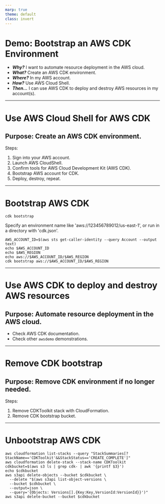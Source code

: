 ```yaml
---
marp: true
theme: default
class: invert
---
```


# Demo: Bootstrap an AWS CDK Environment

- ***Why?*** 
  I want to automate resource deployment in the AWS cloud.
- ***What?*** 
  Create an AWS CDK environment.
- ***Where?*** 
  In my AWS account.
- ***How?*** 
  Use AWS Cloud Shell.
- ***Then…*** 
  I can use AWS CDK to deploy and destroy AWS resources in my account(s).

---

# Use AWS Cloud Shell for AWS CDK

## Purpose: Create an AWS CDK environment.

Steps:

1. Sign into your AWS account.
2. Launch AWS CloudShell.
3. Confirm tools for AWS Cloud Development Kit (AWS CDK).
4. Bootstrap AWS account for CDK.
5. Deploy, destroy, repeat.

---

# Bootstrap AWS CDK

```
cdk bootstrap
```

Specify an environment name like 'aws://123456789012/us-east-1', or run in a directory with 'cdk.json'.

```
AWS_ACCOUNT_ID=$(aws sts get-caller-identity --query Account --output text)
echo $AWS_ACCOUNT_ID 
echo $AWS_REGION
echo aws://$AWS_ACCOUNT_ID/$AWS_REGION
cdk bootstrap aws://$AWS_ACCOUNT_ID/$AWS_REGION  
```

---

# Use AWS CDK to deploy and destroy AWS resources 

## Purpose: Automate resource deployment in the AWS cloud.

- Check AWS CDK documentation.
- Check other `awsdemo` demonstrations.

---

# Remove CDK bootstrap

## Purpose: Remove CDK environment if no longer needed.

Steps:

1. Remove CDKToolkit stack with CloudFormation.
2. Remove CDK bootstrap bucket.

---

# Unbootstrap AWS CDK

```
aws cloudformation list-stacks --query "StackSummaries[?StackName=='CDKToolkit'&&StackStatus=='CREATE_COMPLETE']"
aws cloudformation delete-stack --stack-name CDKToolkit
cdkbucket=$(aws s3 ls | grep cdk- | awk '{printf $3}')
echo $cdkbucket
aws s3api delete-objects --bucket $cdkbucket \ 
  --delete "$(aws s3api list-object-versions \
  --bucket $cdkbucket \
  --output=json \
  --query='{Objects: Versions[].{Key:Key,VersionId:VersionId}}')"
aws s3api delete-bucket --bucket $cdkbucket
```
